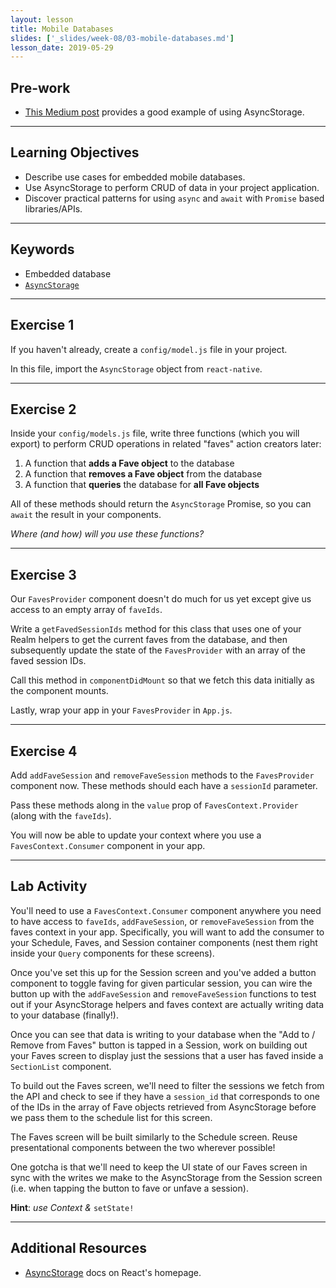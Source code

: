 ```yaml
---
layout: lesson
title: Mobile Databases
slides: ['_slides/week-08/03-mobile-databases.md']
lesson_date: 2019-05-29
---
```


## Pre-work

- [This Medium post](https://medium.com/building-with-react-native/what-is-asyncstorage-in-react-native-and-how-you-to-use-it-with-app-state-manager-1x09-b8c636ce5f6e) provides a good example of using AsyncStorage.

---

## Learning Objectives

- Describe use cases for embedded mobile databases.
- Use AsyncStorage to perform CRUD of data in your project application.
- Discover practical patterns for using `async` and `await` with `Promise` based libraries/APIs.

---

## Keywords

- Embedded database
- [`AsyncStorage`](https://facebook.github.io/react-native/docs/asyncstorage.html)

---

## Exercise 1

If you haven't already, create a `config/model.js` file in your project.

In this file, import the `AsyncStorage` object from `react-native`.

---

## Exercise 2

Inside your `config/models.js` file, write three functions (which you will export) to perform CRUD operations in related "faves" action creators later:

1.  A function that **adds a Fave object** to the database
2.  A function that **removes a Fave object** from the database
3.  A function that **queries** the database for **all Fave objects**

All of these methods should return the `AsyncStorage` Promise, so you can `await` the result in your components.

_Where (and how) will you use these functions?_

---

## Exercise 3

Our `FavesProvider` component doesn't do much for us yet except give us access to an empty array of `faveIds`.

Write a `getFavedSessionIds` method for this class that uses one of your Realm helpers to get the current faves from the database, and then subsequently update the state of the `FavesProvider` with an array of the faved session IDs.

Call this method in `componentDidMount` so that we fetch this data initially as the component mounts.

Lastly, wrap your app in your `FavesProvider` in `App.js`.

---

## Exercise 4

Add `addFaveSession` and `removeFaveSession` methods to the `FavesProvider` component now. These methods should each have a `sessionId` parameter.

Pass these methods along in the `value` prop of `FavesContext.Provider` (along with the `faveIds`).

You will now be able to update your context where you use a `FavesContext.Consumer` component in your app.

---

## Lab Activity

You'll need to use a `FavesContext.Consumer` component anywhere you need to have access to `faveIds`, `addFaveSession`, or `removeFaveSession` from the faves context in your app. Specifically, you will want to add the consumer to your Schedule, Faves, and Session container components (nest them right inside your `Query` components for these screens).

Once you've set this up for the Session screen and you've added a button component to toggle faving for given particular session, you can wire the button up with the `addFaveSession` and `removeFaveSession` functions to test out if your AsyncStorage helpers and faves context are actually writing data to your database (finally!).

Once you can see that data is writing to your database when the "Add to / Remove from Faves" button is tapped in a Session, work on building out your Faves screen to display just the sessions that a user has faved inside a `SectionList` component.

To build out the Faves screen, we'll need to filter the sessions we fetch from the API and check to see if they have a `session_id` that corresponds to one of the IDs in the array of Fave objects retrieved from AsyncStorage before we pass them to the schedule list for this screen.

The Faves screen will be built similarly to the Schedule screen. Reuse presentational components between the two wherever possible!

One gotcha is that we'll need to keep the UI state of our Faves screen in sync with the writes we make to the AsyncStorage from the Session screen (i.e. when tapping the button to fave or unfave a session).

**Hint**: _use Context &_ `setState!`

---

## Additional Resources

- [AsyncStorage](https://facebook.github.io/react-native/docs/asyncstorage) docs on React's homepage.
